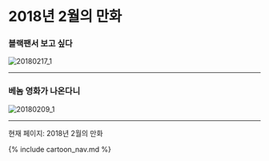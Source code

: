 # 2018년 2월의 만화

### 블랙팬서 보고 싶다
![20180217_1](/20180217_1.jpg)

* * *

### 베놈 영화가 나온다니
![20180209_1](/20180209_1.jpg)

* * *

현재 페이지: 2018년 2월의 만화

{% include cartoon_nav.md %}
